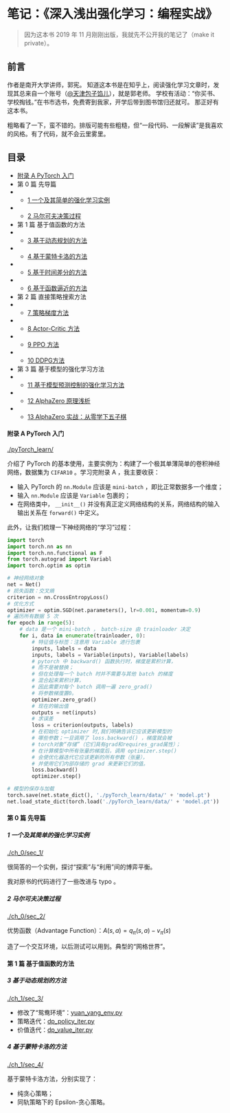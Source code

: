 # 笔记：《深入浅出强化学习：编程实战》

> 因为这本书 2019 年 11 月刚刚出版，我就先不公开我的笔记了（make it private）。

## 前言
作者是南开大学讲师，郭宪。
知道这本书是在知乎上，阅读强化学习文章时，发现其总来自一个账号（[@天津包子馅儿](https://www.zhihu.com/people/guoxiansia)），就是郭老师。
学校有活动：“你买书、学校掏钱。”在书市选书，免费寄到我家，开学后带到图书馆归还就可。
那正好有这本书。

粗略看了一下，蛮不错的。排版可能有些粗糙，但“一段代码、一段解读”是我喜欢的风格。有了代码，就不会云里雾里。

## 目录

- [附录 A PyTorch 入门](#A)
- 第 0 篇 先导篇
- - [1 一个及其简单的强化学习实例](#sec_1)
- - [2 马尔可夫决策过程](#sec_2)
- 第 1 篇 基于值函数的方法
- - [3 基于动态规划的方法](#sec_3)
- - [4 基于蒙特卡洛的方法](#sec_4)
- - [5 基于时间差分的方法](#sec_5)
- - [6 基于函数逼近的方法](#sec_6)
- 第 2 篇 直接策略搜索方法
- - [7 策略梯度方法](#sec_7)
- - [8 Actor-Critic 方法](#sec_8)
- - [9 PPO 方法](#sec_9)
- - [10 DDPG方法](#sec_10)
- 第 3 篇 基于模型的强化学习方法
- - [11 基于模型预测控制的强化学习方法](#sec_11)
- - [12 AlphaZero 原理浅析](#sec_12)
- - [13 AlphaZero 实战：从零学下五子棋](#sec_13)

#### 附录 A PyTorch 入门
<a id='A'></a>

[./pyTorch_learn/](./pyTorch_learn/)

介绍了 PyTorch 的基本使用，主要实例为：构建了一个极其单薄简单的卷积神经网络，数据集为 `CIFAR10` 。学习完附录 A ，我主要收获：
- 输入 PyTorch 的 `nn.Module` 应该是 `mini-batch` ，即比正常数据多一个维度；
- 输入 `nn.Module` 应该是 `Variable` 包裹的；
- 在网络类中， `__init__()` 并没有真正定义网络结构的关系，网络结构的输入输出关系在 `forward()` 中定义。

此外，让我们梳理一下神经网络的“学习”过程：
```python
import torch
import torch.nn as nn
import torch.nn.functional as F
from torch.autograd import Variabl
import torch.optim as optim

# 神经网络对象
net = Net()
# 损失函数：交叉熵
criterion = nn.CrossEntropyLoss()
# 优化方式
optimizer = optim.SGD(net.parameters(), lr=0.001, momentum=0.9)
# 遍历所有数据 5 次
for epoch in range(5):
    # data 是一个 mini-batch ， batch-size 由 trainloader 决定
    for i, data in enumerate(trainloader, 0):
        # 特征值与标签：注意用 Variable 进行包裹
        inputs, labels = data
        inputs, labels = Variable(inputs), Variable(labels)
        # pytorch 中 backward() 函数执行时，梯度是累积计算，
        # 而不是被替换；
        # 但在处理每一个 batch 时并不需要与其他 batch 的梯度
        # 混合起来累积计算，
        # 因此需要对每个 batch 调用一遍 zero_grad()
        # 将参数梯度置0。
        optimizer.zero_grad()
        # 现在的输出值
        outputs = net(inputs)
        # 求误差
        loss = criterion(outputs, labels)
        # 在初始化 optimizer 时,我们明确告诉它应该更新模型的
        # 哪些参数；一旦调用了 loss.backward() ，梯度就会被
        # torch对象“存储”（它们具有grad和requires_grad属性）；
        # 在计算模型中所有张量的梯度后，调用 optimizer.step()
        # 会使优化器迭代它应该更新的所有参数（张量），
        # 并使用它们内部存储的 grad 来更新它们的值。
        loss.backward()
        optimizer.step()

# 模型的保存与加载
torch.save(net.state_dict(), './pyTorch_learn/data/' + 'model.pt')
net.load_state_dict(torch.load('./pyTorch_learn/data/' + 'model.pt'))
```

#### 第 0 篇 先导篇

##### 1 一个及其简单的强化学习实例
<a id='sec_1'></a>

[./ch_0/sec_1/](./ch_0/sec_1/)

很简答的一个实例，探讨“探索”与“利用”间的博弈平衡。

我对原书的代码进行了一些改进与 typo 。

##### 2 马尔可夫决策过程
<a id='sec_2'></a>

[./ch_0/sec_2/](./ch_0/sec_2/)

优势函数（Advantage Function）：$A(s, a) = q_\pi (s, a) - v_\pi (s)$

造了一个交互环境，以后测试可以用到。典型的“网格世界”。

#### 第 1 篇 基于值函数的方法

##### 3 基于动态规划的方法
<a id='sec_3'></a>

[./ch_1/sec_3/](./ch_1/sec_3/)

- 修改了“鸳鸯环境”：[yuan_yang_env.py](./ch_1/sec_3/yuan_yang_env.py)
- 策略迭代：[dp_policy_iter.py](./ch_1/sec_3/dp_policy_iter.py)
- 价值迭代：[dp_value_iter.py](./ch_1/sec_3/dp_value_iter.py)

##### 4 基于蒙特卡洛的方法
<a id='sec_4'></a>

[./ch_1/sec_4/](./ch_1/sec_4/)

基于蒙特卡洛方法，分别实现了：
- 纯贪心策略；
- 同轨策略下的 Epsilon-贪心策略。
